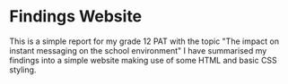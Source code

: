 # Findings Website
This is a simple report for my grade 12 PAT with the topic
"The impact on instant messaging on the school environment"
I have summarised my findings into a simple website making use of 
some HTML and basic CSS styling.
